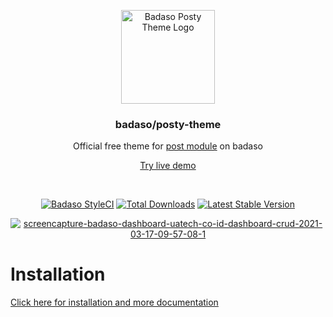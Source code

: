 <p align="center">
  <a href="https://badaso-posty.uatech.co.id/">
    <img src="https://badaso-posty.uatech.co.id/img/badaso-module-logo.png" width="150px" alt="Badaso Posty Theme Logo" />
  </a>
</p>
<h3 align="center">badaso/posty-theme</h3>
<p align="center">Official free theme for <a href="https://github.com/uasoft-indonesia/badaso-post-module">post module</a> on badaso</p>
<p align="center"><a href="https://badaso-demo.uatech.co.id/post" target="_blank">Try live demo</a></p>
<br />

<p align="center">
<a href="https://github.styleci.io/repos/347838630"><img src="https://github.styleci.io/repos/347838630/shield" alt="Badaso StyleCI"></a>
<a href="https://packagist.org/packages/uasoft-indonesia/badaso-posty"><img src="https://img.shields.io/packagist/dt/badaso/core" alt="Total Downloads"></a>
<a href="https://packagist.org/packages/uasoft-indonesia/badaso-posty "><img src="https://img.shields.io/packagist/v/badaso/core" alt="Latest Stable Version"></a>
</p>

<p align="center">
  <a href="https://badaso-docs.uatech.co.id/">
    <img src="https://badaso-posty.uatech.co.id/img/badaso-posty-theme-preview.png" alt="screencapture-badaso-dashboard-uatech-co-id-dashboard-crud-2021-03-17-09-57-08-1" />
  </a>
</p>


# Installation

<a href="https://badaso-posty.uatech.co.id/getting-started/installation">Click here for installation and more documentation</a>
